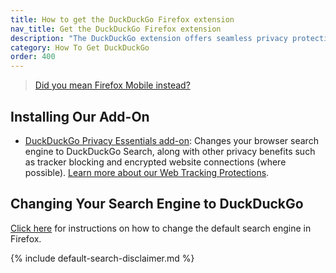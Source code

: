 ```yaml
---
title: How to get the DuckDuckGo Firefox extension
nav_title: Get the DuckDuckGo Firefox extension
description: "The DuckDuckGo extension offers seamless privacy protection for your browser: tracker blocking, cookie protection, private search, email protection, and more."
category: How To Get DuckDuckGo
order: 400
---
```


> <a class="btn" href="{{ site.baseurl }}/mobile/firefox-android">Did you mean Firefox Mobile instead?</a>

## Installing Our Add-On

-   [DuckDuckGo Privacy Essentials add-on](https://addons.mozilla.org/firefox/addon/duckduckgo-for-firefox/): Changes your browser search engine to DuckDuckGo Search, along with other privacy benefits such as tracker blocking and encrypted website connections (where possible). <a href="{{ site.baseurl }}/privacy/web-tracking-protections">Learn more about our Web Tracking Protections</a>.

## Changing Your Search Engine to DuckDuckGo

[Click here](https://support.mozilla.org/en-US/kb/change-your-default-search-settings-firefox) for instructions on how to change the default search engine in Firefox.

{% include default-search-disclaimer.md %}
